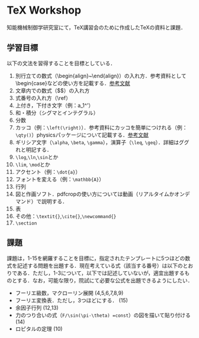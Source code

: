 # TeX Workshop

知能機械制御学研究室にて，TeX講習会のために作成したTeXの資料と課題．

## 学習目標

以下の文法を習得することを目標としている．

1. 別行立ての数式（\begin{align}~\end{align}）の入れ方．参考資料として\begin{case}などの使い方を記載する．[参考文献](https://qiita.com/t_kemmochi/items/a4c390b4967b13f3afb7)
1. 文章内での数式（$$）の入れ方
1. 式番号の入れ方（\ref）
1. 上付き，下付き文字（例：a_1^'）
1. 和・積分（シグマとインテグラル）
1. 分数
1. カッコ（例：`\left(\right)`）．参考資料にカッコを簡単につけれる（例：`\qty()`）physicsパッケージについて記載する．[参考文献](https://qiita.com/HelloRusk/items/ce9f49e9b3fc0344ae23)
1. ギリシア文字（`\alpha`, `\beta`, `\gamma`），演算子（`\leq`, `\geq`）．詳細はググれと明記する．
1. `\log`,`\ln`,`\sin`とか
1. `\lim`, `\mod`とか
1. アクセント（例：`\dot{a}`）
1. フォントを変える（例：`\mathbb{A}`）
1. 行列
1. 図と作画ソフト．pdfcropの使い方については動画（リアルタイムかオンデマンド）で説明する．
1. 表
1. その他：`\textit{}`,`\cite{}`,`\newcommand{}`
1. `\section`

## 課題

課題は，1-15を網羅することを目標に，指定されたテンプレートに5つほどの数式を記述する問題を出題する．現在考えている式（該当する番号）は以下のとおりである．ただし，1-3について，以下では記述していないが，適宜出題するものとする．なお，可能な限り，院試にて必要な公式を出題できるようにしたい．
- フーリエ級数，マクローリン展開 (4,5,6,7,8,9)
- フーリエ変換表．ただし，3つほどにする． (15)
- 余因子行列 (12,13)
- 力のつり合いの式（`F/\sin⁡(\pi-\theta) =const`）の図を描いて貼り付ける (14)
- ロピタルの定理 (10)
